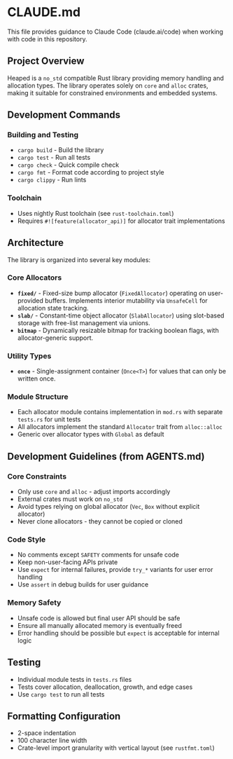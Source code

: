 # CLAUDE.md

This file provides guidance to Claude Code (claude.ai/code) when working with code in this repository.

## Project Overview

Heaped is a `no_std` compatible Rust library providing memory handling and allocation types. The library operates solely on `core` and `alloc` crates, making it suitable for constrained environments and embedded systems.

## Development Commands

### Building and Testing
- `cargo build` - Build the library
- `cargo test` - Run all tests
- `cargo check` - Quick compile check
- `cargo fmt` - Format code according to project style
- `cargo clippy` - Run lints

### Toolchain
- Uses nightly Rust toolchain (see `rust-toolchain.toml`)
- Requires `#![feature(allocator_api)]` for allocator trait implementations

## Architecture

The library is organized into several key modules:

### Core Allocators
- **`fixed/`** - Fixed-size bump allocator (`FixedAllocator`) operating on user-provided buffers. Implements interior mutability via `UnsafeCell` for allocation state tracking.
- **`slab/`** - Constant-time object allocator (`SlabAllocator`) using slot-based storage with free-list management via unions.
- **`bitmap`** - Dynamically resizable bitmap for tracking boolean flags, with allocator-generic support.

### Utility Types  
- **`once`** - Single-assignment container (`Once<T>`) for values that can only be written once.

### Module Structure
- Each allocator module contains implementation in `mod.rs` with separate `tests.rs` for unit tests
- All allocators implement the standard `Allocator` trait from `alloc::alloc`
- Generic over allocator types with `Global` as default

## Development Guidelines (from AGENTS.md)

### Core Constraints
- Only use `core` and `alloc` - adjust imports accordingly
- External crates must work on `no_std`
- Avoid types relying on global allocator (`Vec`, `Box` without explicit allocator)
- Never clone allocators - they cannot be copied or cloned

### Code Style
- No comments except `SAFETY` comments for unsafe code
- Keep non-user-facing APIs private
- Use `expect` for internal failures, provide `try_*` variants for user error handling
- Use `assert` in debug builds for user guidance

### Memory Safety
- Unsafe code is allowed but final user API should be safe
- Ensure all manually allocated memory is eventually freed
- Error handling should be possible but `expect` is acceptable for internal logic

## Testing
- Individual module tests in `tests.rs` files
- Tests cover allocation, deallocation, growth, and edge cases
- Use `cargo test` to run all tests

## Formatting Configuration
- 2-space indentation
- 100 character line width
- Crate-level import granularity with vertical layout (see `rustfmt.toml`)